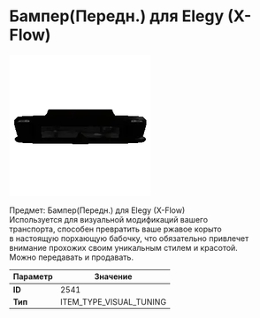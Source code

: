 # Бампер(Передн.) для Elegy (X-Flow)

![Item Image](../img/2541.webp?raw=true)

Предмет: Бампер(Передн.) для Elegy (X-Flow)<br>Используется для визуальной модификаций вашего<br>транспорта, способен превратить ваше ржавое корыто<br>в настоящую порхающую бабочку, что обязательно привлечет<br>внимание прохожих своим уникальным стилем и красотой.<br>Можно передавать и продавать.


| Параметр | Значение |
|----------|----------|
| **ID** | 2541 |
| **Тип** | ITEM_TYPE_VISUAL_TUNING |

